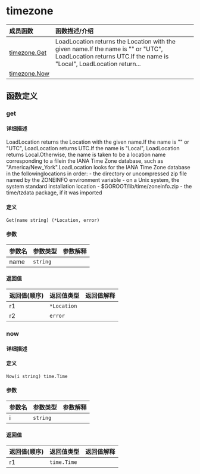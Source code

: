 # timezone

|成员函数|函数描述/介绍|
|:------|:--------|
| [timezone.Get](#get) |LoadLocation returns the Location with the given name.If the name is "" or "UTC", LoadLocation returns UTC.If the name is "Local", LoadLocation return...|
| [timezone.Now](#now) ||


## 函数定义
### get

#### 详细描述
LoadLocation returns the Location with the given name.If the name is "" or "UTC", LoadLocation returns UTC.If the name is "Local", LoadLocation returns Local.Otherwise, the name is taken to be a location name corresponding to a filein the IANA Time Zone database, such as "America/New_York".LoadLocation looks for the IANA Time Zone database in the followinglocations in order:  - the directory or uncompressed zip file named by the ZONEINFO environment variable  - on a Unix system, the system standard installation location  - $GOROOT/lib/time/zoneinfo.zip  - the time/tzdata package, if it was imported

#### 定义

`Get(name string) (*Location, error)`

#### 参数
|参数名|参数类型|参数解释|
|:-----------|:---------- |:-----------|
| name | `string` |   |

#### 返回值
|返回值(顺序)|返回值类型|返回值解释|
|:-----------|:---------- |:-----------|
| r1 | `*Location` |   |
| r2 | `error` |   |


### now

#### 详细描述


#### 定义

`Now(i string) time.Time`

#### 参数
|参数名|参数类型|参数解释|
|:-----------|:---------- |:-----------|
| i | `string` |   |

#### 返回值
|返回值(顺序)|返回值类型|返回值解释|
|:-----------|:---------- |:-----------|
| r1 | `time.Time` |   |


